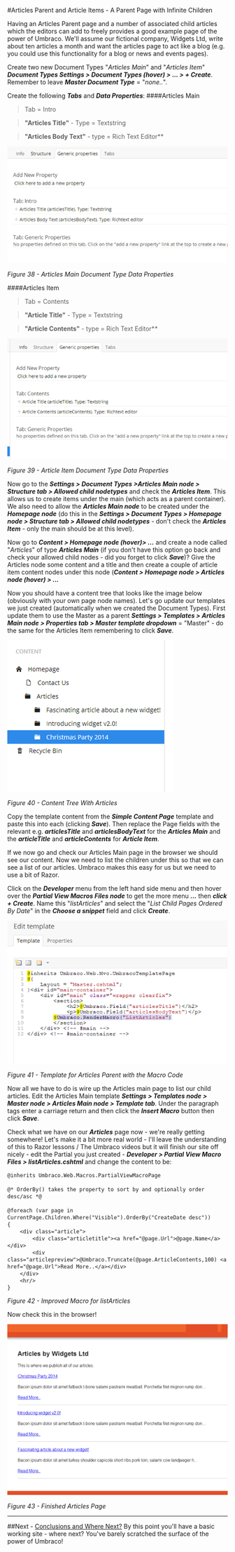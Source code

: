 #Articles Parent and Article Items - A Parent Page with Infinite Children

Having an Articles Parent page and a number of associated child articles which the editors can add to freely provides a good example page of the power of Umbraco. We'll assume our fictional company, Widgets Ltd, write about ten articles a month and want the articles page to act like a blog (e.g. you could use this functionality for a blog or news and events pages).


Create two new Document Types "_Articles Main_" and "_Articles Item_" **_Document Types Settings > Document Types (hover) > ... > + Create_**. Remember to leave **_Master Document Type_** = "_none.._". 


Create the following **_Tabs_** and **_Data Properties_**:
####Articles Main
>Tab = Intro


>**"Articles Title"** - Type = Textstring


>**"Articles Body Text"** - type = Rich Text Editor**


![Articles Main Document Type Data Properties](images/figure-38-articles-main.png?raw=true)


*Figure 38 - Articles Main Document Type Data Properties*


####Articles Item
>Tab = Contents


>**"Article Title"** - Type = Textstring


>**"Article Contents"** - type = Rich Text Editor**


![Article Item Document Type Data Properties](images/figure-39-articles-item.png?raw=true)


*Figure 39 - Article Item Document Type Data Properties*


Now go to the **_Settings > Document Types >Articles Main node > Structure tab > Allowed child nodetypes_** and check the **_Articles Item_**. This allows us to create items under the main (which acts as a parent container). We also need to allow the **_Articles Main node_** to be created under the **_Homepage node_** (do this in the **_Settings > Document Types > Homepage node > Structure tab > Allowed child nodetypes_** - don't check the **_Articles Item_** - only the main should be at this level). 


Now go to **_Content > Homepage node (hover)> ..._** and create a node called "_Articles_" of type **_Articles Main_** (if you don't have this option go back and check your allowed child nodes - did you forget to click **_Save_**)?  Give the Articles node some content and a title and then create a couple of article item content nodes under this node (**_Content > Homepage node > Articles node (hover) >  ..._** 


Now you should have a content tree that looks like the image below (obviously with your own page node names).  Let's go update our templates we just created (automatically when we created the Document Types). First update them to use the Master as a parent **_Settings > Templates > Articles Main node > Properties tab > Master template dropdown_** = "Master" - do the same for the Articles Item remembering to click **_Save_**. 


![Content Tree With Articles](images/figure-40-articles-created.png?raw=true)


*Figure 40 - Content Tree With Articles*


Copy the template content from the **_Simple Content Page_**  template and paste this into each (clicking **_Save_**).  Then replace the Page fields with the relevant e.g. **_articlesTitle_** and **_articlesBodyText_** for the **_Articles Main_** and the **_articleTitle_** and **_articleContents_** for **_Article Item_**. 


If we now go and check our Articles Main page in the browser we should see our content. Now we need to list the children under this so that we can see a list of our articles. Umbraco makes this easy for us but we need to use a bit of Razor.


Click on the **_Developer_** menu from the left hand side menu and then hover over the **_Partial View Macros Files node_** to get the more menu **_..._** then **_click + Create_**. Name this "_listArticles_" and select the "_List Child Pages Ordered By Date_" in the **_Choose a snippet_** field and click **_Create_**.


![Template for Articles Parent with the Macro Code](images/figure-41-articles-parent-with-macro-code.png?raw=true)


*Figure 41 - Template for Articles Parent with the Macro Code*


Now all we have to do is wire up the Articles main page to list our child articles. Edit the Articles Main template **_Settings > Templates node > Master node > Articles Main node > Template tab_**.  Under the paragraph tags enter a carriage return and then click the **_Insert Macro_** button  then click **_Save_**. 


Check what we have on our **_Articles_** page now - we're really getting somewhere!  Let's make it a bit more real world - I'll leave the understanding of this to Razor lessons / The Umbraco videos but it will finish our site off nicely - edit the Partial you just created - **_Developer > Partial View Macro Files > listArticles.cshtml_** and change the content to be:


	@inherits Umbraco.Web.Macros.PartialViewMacroPage

	@* OrderBy() takes the property to sort by and optionally order desc/asc *@
	
    @foreach (var page in CurrentPage.Children.Where("Visible").OrderBy("CreateDate desc"))
    { 
		<div class="article">
        	<div class="articletitle"><a href="@page.Url">@page.Name</a></div>
			<div class="articlepreview">@Umbraco.Truncate(@page.ArticleContents,100) <a href="@page.Url">Read More..</a></div>
		</div>
		<hr/>
    }

*Figure 42 - Improved Macro for listArticles*



Now check this in the browser!


![Finished Articles Page](images/figure-43-finished-articles-page.png?raw=true)


*Figure 43 - Finished Articles Page*


---
##Next - [Conclusions and Where Next?](Conclusions-Where-Next.md)
By this point you'll have a basic working site - where next?  You've barely scratched the surface of the power of Umbraco!

